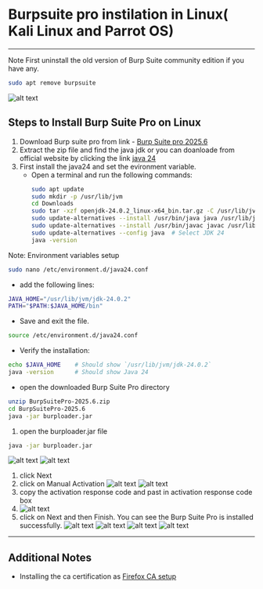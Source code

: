 # Burpsuite pro instilation in Linux( Kali Linux and Parrot OS)
------------------------------------------------
Note First uninstall the old version of Burp Suite community edition if you have any.
```bash
sudo apt remove burpsuite
```
![alt text](images/image.png)
## Steps to Install Burp Suite Pro on Linux
1. Download Burp suite pro from link  - [Burp Suite pro 2025.6](https://mtp0-my.sharepoint.com/:u:/g/personal/vamsidhar_mtp0_onmicrosoft_com/EYNPAM7RNhJKttBZMUWh3_4ByqDE2P0P_F_o0-gtvF--ZQ?e=2r1X8A)
2. Extract the zip file and find the java jdk or you can doanloade from official website by clicking the link [java 24](https://jdk.java.net/24/)
3. First install the java24 and set the evironment variable.
   - Open a terminal and run the following commands:
     ```bash
     sudo apt update
     sudo mkdir -p /usr/lib/jvm
     cd Downloads 
     sudo tar -xzf openjdk-24.0.2_linux-x64_bin.tar.gz -C /usr/lib/jvm
     sudo update-alternatives --install /usr/bin/java java /usr/lib/jvm/jdk-24.0.2/bin/java 1
     sudo update-alternatives --install /usr/bin/javac javac /usr/lib/jvm/jdk-24.0.2/bin/javac 1
     sudo update-alternatives --config java  # Select JDK 24
     java -version
     ```
Note: Environment variables setup

```bash
sudo nano /etc/environment.d/java24.conf
```
  - add the following lines:
```bash
JAVA_HOME="/usr/lib/jvm/jdk-24.0.2"
PATH="$PATH:$JAVA_HOME/bin"
```
  - Save and exit the file.
```bash
source /etc/environment.d/java24.conf
```
  - Verify the installation:
```bash
echo $JAVA_HOME    # Should show `/usr/lib/jvm/jdk-24.0.2`
java -version      # Should show Java 24
```
- open the downloaded Burp Suite Pro directory
```bash
unzip BurpSuitePro-2025.6.zip
cd BurpSuitePro-2025.6
java -jar burploader.jar
```
1. open the burploader.jar file
```bash
java -jar burploader.jar
```
![alt text](images/image-1.png)
![alt text](images/image-2.png)
1. click Next
2. click on Manual Activation
![alt text](images/image-3.png)
![alt text](images/image-4.png)
1. copy the activation response  code and past in activation response code box
2. ![alt text](images/image-5.png)
3. click on Next and then Finish. You can see the Burp Suite Pro is installed successfully.
![alt text](images/image-6.png)
![alt text](images/image-7.png)
![alt text](images/image-8.png)
![alt text](images/image-9.png)


-----------------------------------------------------------------
## Additional Notes
- Installing the ca certification as [Firefox CA setup](https://portswigger.net/burp/documentation/desktop/external-browser-config/certificate/ca-cert-firefox)